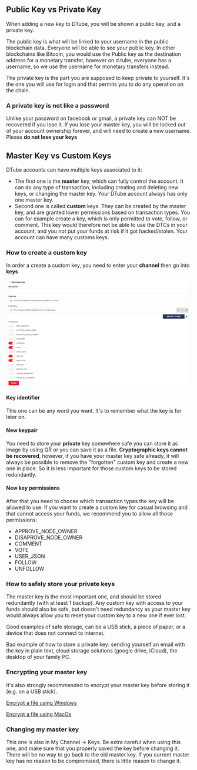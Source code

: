 ## Public Key vs Private Key
When adding a new key to DTube, you will be shown a public key, and a private key.

The public key is what will be linked to your username in the public blockchain data. Everyone will be able to see your public key. In other blockchains like Bitcoin, you would use the Public key as the destination address for a monetary transfer, however on d.tube, everyone has a username, so we use the username for monetary transfers instead.

The private key is the part you are supposed to keep private to yourself. It's the one you will use for login and that permits you to do any operation on the chain.

### A private key is not like a password
Unlike your password on facebook or gmail, a private key can NOT be recovered if you lose it. If you lose your master key, you will be locked out of your account ownership forever, and will need to create a new username. Please **do not lose your keys**

## Master Key vs Custom Keys
DTube accounts can have multiple keys associated to it: 
* The first one is the **master** key, which can fully control the account. It can do any type of transaction, including creating and deleting new keys, or changing the master key. Your DTube account always has only one master key.
* Second one is called **custom** keys. They can be created by the master key, and are granted lower permissions based on transaction types. You can for example create a key, which is only permitted to vote, follow, or comment. This key would therefore not be able to use the DTCs in your account, and you not put your funds at risk if it got hacked/stolen. Your account can have many customs keys.

### How to create a custom key

In order a create a custom key, you need to enter your **channel** then go into **keys**

<p align="left">
  <img src="docs/imgs/keys/aJTzTX3.png" />
</p>

#### Key identifier
This one can be any word you want. It's to remember what the key is for later on.

#### New keypair
You need to store your **private** key somewhere safe you can store it as image by using QR or you can save it as a file.
**Cryptographic keys cannot be recovered**, however, if you have your master key safe already, it will always be possible to remove the "forgotten" custom key and create a new one in place. So it is less important for those custom keys to be stored redundantly.

#### New key permissions
After that you need to choose which transaction types the key will be allowed to use. If you want to create a custom key for casual browsing and that cannot access your funds, we recommend you to allow all those permissions:
* APPROVE_NODE_OWNER
* DISAPROVE_NODE_OWNER
* COMMENT
* VOTE
* USER_JSON
* FOLLOW
* UNFOLLOW

### How to safely store your private keys
The master key is the most important one, and should be stored redundantly (with at least 1 backup). Any custom key with access to your funds should also be safe, but doesn't need redundancy as your master key would always allow you to reset your custom key to a new one if ever lost.

Good examples of safe storage, can be a USB stick, a piece of paper, or a device that does not connect to internet.

Bad example of how to store a private key: sending yourself an email with the key in plain text, cloud storage solutions (google drive, iCloud), the desktop of your family PC.

### Encrypting your master key
It's also strongly recommended to encrypt your master key before storing it (e.g. on a USB stick).

[Encrypt a file using Windows](https://support.microsoft.com/en-au/help/4026312/windows-10-how-to-encrypt-a-file)

[Encrypt a file using MacOs](https://blog.macsales.com/47804-in-the-vault-how-to-encrypt-files-on-your-mac/#:~:text=Go%20to%20the%20File%20menu,the%20new%20encrypted%20disk%20image.)

### Changing my master key
This one is also in My Channel -> Keys. Be extra careful when using this one, and make sure that you properly saved the key before changing it. There will be no way to go back to the old master key. If you current master key has no reason to be compromised, there is little reason to change it.

